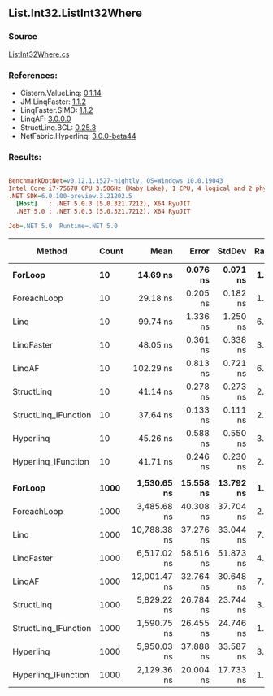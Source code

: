 ﻿## List.Int32.ListInt32Where

### Source
[ListInt32Where.cs](../LinqBenchmarks/List/Int32/ListInt32Where.cs)

### References:
- Cistern.ValueLinq: [0.1.14](https://www.nuget.org/packages/Cistern.ValueLinq/0.1.14)
- JM.LinqFaster: [1.1.2](https://www.nuget.org/packages/JM.LinqFaster/1.1.2)
- LinqFaster.SIMD: [1.1.2](https://www.nuget.org/packages/LinqFaster.SIMD/1.0.3)
- LinqAF: [3.0.0.0](https://www.nuget.org/packages/LinqAF/3.0.0.0)
- StructLinq.BCL: [0.25.3](https://www.nuget.org/packages/StructLinq.BCL/0.25.3)
- NetFabric.Hyperlinq: [3.0.0-beta44](https://www.nuget.org/packages/NetFabric.Hyperlinq/3.0.0-beta44)

### Results:
``` ini

BenchmarkDotNet=v0.12.1.1527-nightly, OS=Windows 10.0.19043
Intel Core i7-7567U CPU 3.50GHz (Kaby Lake), 1 CPU, 4 logical and 2 physical cores
.NET SDK=6.0.100-preview.3.21202.5
  [Host]   : .NET 5.0.3 (5.0.321.7212), X64 RyuJIT
  .NET 5.0 : .NET 5.0.3 (5.0.321.7212), X64 RyuJIT

Job=.NET 5.0  Runtime=.NET 5.0  

```
|               Method | Count |         Mean |     Error |    StdDev | Ratio | RatioSD |  Gen 0 | Gen 1 | Gen 2 | Allocated |
|--------------------- |------ |-------------:|----------:|----------:|------:|--------:|-------:|------:|------:|----------:|
|              **ForLoop** |    **10** |     **14.69 ns** |  **0.076 ns** |  **0.071 ns** |  **1.00** |    **0.00** |      **-** |     **-** |     **-** |         **-** |
|          ForeachLoop |    10 |     29.18 ns |  0.205 ns |  0.182 ns |  1.99 |    0.02 |      - |     - |     - |         - |
|                 Linq |    10 |     99.74 ns |  1.336 ns |  1.250 ns |  6.79 |    0.09 | 0.0343 |     - |     - |      72 B |
|           LinqFaster |    10 |     48.05 ns |  0.361 ns |  0.338 ns |  3.27 |    0.03 | 0.0344 |     - |     - |      72 B |
|               LinqAF |    10 |    102.29 ns |  0.813 ns |  0.721 ns |  6.97 |    0.06 |      - |     - |     - |         - |
|           StructLinq |    10 |     41.14 ns |  0.278 ns |  0.273 ns |  2.80 |    0.02 | 0.0153 |     - |     - |      32 B |
| StructLinq_IFunction |    10 |     37.64 ns |  0.133 ns |  0.111 ns |  2.56 |    0.01 |      - |     - |     - |         - |
|            Hyperlinq |    10 |     45.26 ns |  0.588 ns |  0.550 ns |  3.08 |    0.04 |      - |     - |     - |         - |
|  Hyperlinq_IFunction |    10 |     41.71 ns |  0.246 ns |  0.230 ns |  2.84 |    0.02 |      - |     - |     - |         - |
|                      |       |              |           |           |       |         |        |       |       |           |
|              **ForLoop** |  **1000** |  **1,530.65 ns** | **15.558 ns** | **13.792 ns** |  **1.00** |    **0.00** |      **-** |     **-** |     **-** |         **-** |
|          ForeachLoop |  1000 |  3,485.68 ns | 40.308 ns | 37.704 ns |  2.28 |    0.03 |      - |     - |     - |         - |
|                 Linq |  1000 | 10,788.38 ns | 37.276 ns | 33.044 ns |  7.05 |    0.06 | 0.0305 |     - |     - |      72 B |
|           LinqFaster |  1000 |  6,517.02 ns | 58.516 ns | 51.873 ns |  4.26 |    0.04 | 2.0523 |     - |     - |   4,304 B |
|               LinqAF |  1000 | 12,001.47 ns | 32.764 ns | 30.648 ns |  7.84 |    0.07 |      - |     - |     - |         - |
|           StructLinq |  1000 |  5,829.22 ns | 26.784 ns | 23.744 ns |  3.81 |    0.04 | 0.0153 |     - |     - |      32 B |
| StructLinq_IFunction |  1000 |  1,590.75 ns | 26.455 ns | 24.746 ns |  1.04 |    0.02 |      - |     - |     - |         - |
|            Hyperlinq |  1000 |  5,950.03 ns | 37.888 ns | 33.587 ns |  3.89 |    0.04 |      - |     - |     - |         - |
|  Hyperlinq_IFunction |  1000 |  2,129.36 ns | 20.004 ns | 17.733 ns |  1.39 |    0.02 |      - |     - |     - |         - |

